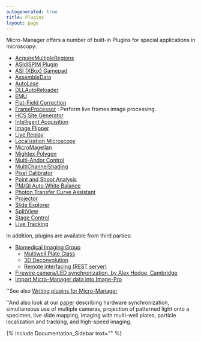 ```yaml
---
autogenerated: true
title: Plugins
layout: page
---
```


Micro-Manager offers a number of built-in Plugins for special
applications in microscopy:

-   [AcquireMultipleRegions](AcquireMultipleRegions "wikilink")
-   [ASIdiSPIM Plugin](ASIdiSPIM_Plugin "wikilink")
-   [ASI (XBox) Gamepad](http://www.asiimaging.com/docs/asi_gamepad)
-   [AssembleData](AssembleData "wikilink")
-   [AutoLase](AutoLase "wikilink")
-   [DLLAutoReloader](DLLAutoReloader "wikilink")
-   [EMU](EMU "wikilink")
-   [Flat-Field Correction](Flat-Field_Correction "wikilink")
-   [FrameProcessor](FrameProcessor "wikilink") : Perform live frames
    image processing.
-   [HCS Site Generator](HCS_Site_Generator "wikilink")
-   [Intelligent Acquisition](Intelligent_Acquisition "wikilink")
-   [Image Flipper](Image_Flipper "wikilink")
-   [Live Replay](Live_Replay "wikilink")
-   [Localization Microscopy](Localization_Microscopy "wikilink")
-   [MicroMagellan](MicroMagellan "wikilink")
-   [Mightex Polygon](Mightex_Polygon_Plugin "wikilink")
-   [Multi-Andor Control](Multi-Andor_Control "wikilink")
-   [MultiChannelShading](MultiChannelShading "wikilink")
-   [Pixel Calibrator](Pixel_Calibrator_Plugin "wikilink")
-   [Point and Shoot Analysis](Point_and_Shoot_Analysis "wikilink")
-   [PM/QI Auto White Balance](PM/QI_Auto_White_Balance "wikilink")
-   [Photon Transfer Curve
    Assistant](Photon_Transfer_Curve_Assistant "wikilink")
-   [Projector](Projector "wikilink")
-   [Slide Explorer](Slide_Explorer_Plugin "wikilink")
-   [SplitView](SplitView "wikilink")
-   [Stage Control](Stage_Control "wikilink")
-   [Live Tracking](Tracker_Plugin "wikilink")

In addition, plugins are available from third parties:

-   [Biomedical Imaging Group](http://big.umassmed.edu)
    -   [Multiwell Plate Class](Well_Plate_Plugin "wikilink")
    -   [3D Deconvolution](3D_Deconvolution "wikilink")
    -   [Remote interfacing (REST
        server)](https://github.com/kbellve/MMrestServer)
-   [Firewire camera/LED synchronization, by Alex Hodge,
    Cambridge](http://flybrain.mrc-lmb.cam.ac.uk/dokuwiki/doku.php?id=alex:projects:fluorescent_imaging:start)
-   [Import Micro-Manager data into
    Image-Pro](http://www.mediacy.com/index.aspx?page=IP_MicroManager_plugin)

''See also [Writing plugins for
Micro-Manager](Writing_plugins_for_Micro-Manager "wikilink")

''And also look at our
[paper](http://www.jbmethods.org/jbm/article/view/36/28) describing
hardware synchronization, simultaneous use of multiple cameras,
projection of patterned light onto a specimen, live slide mapping,
imaging with multi-well plates, particle localization and tracking, and
high-speed imaging.

{% include Documentation_Sidebar text="" %}
